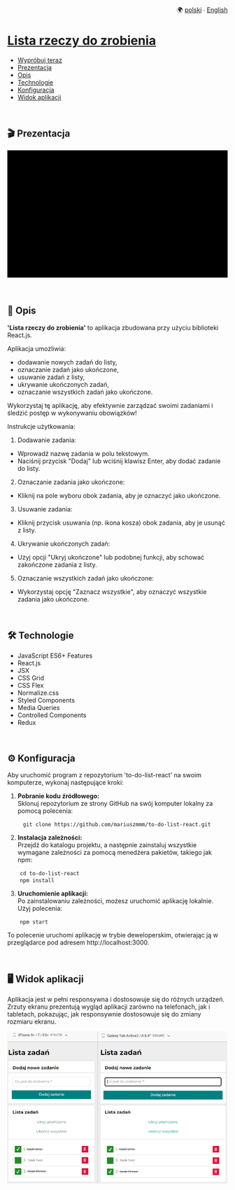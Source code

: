 <p align="right">
  🌍 <a href="README-pl.md">polski</a> ∙ <a href="README.md">English</a>
</p>

# [Lista rzeczy do zrobienia](https://mariuszmmm.github.io/to-do-list-react/)
* [Wypróbuj teraz](https://mariuszmmm.github.io/to-do-list-react/)
* [Prezentacja](#-prezentacja)
* [Opis](#-opis)
* [Technologie](#-technologie)
* [Konfiguracja](#-konfiguracja)
* [Widok aplikacji](#-widok-aplikacji)
<br>

## 🎬 Prezentacja
![to-do List](images/presentation.gif)

<br>

## 📝 Opis
<b>'Lista rzeczy do zrobienia'</b> to aplikacja zbudowana przy użyciu biblioteki React.js.<br>

Aplikacja umożliwia:  
- dodawanie nowych zadań do listy,
- oznaczanie zadań jako ukończone,
- usuwanie zadań z listy,
- ukrywanie ukończonych zadań,
- oznaczanie wszystkich zadań jako ukończone.
  
Wykorzystaj tę aplikację, aby efektywnie zarządzać swoimi zadaniami i śledzić postęp w wykonywaniu obowiązków!

Instrukcje użytkowania:
   
1. Dodawanie zadania:
- Wprowadź nazwę zadania w polu tekstowym.
- Naciśnij przycisk "Dodaj" lub wciśnij klawisz Enter, aby dodać zadanie do listy.
2. Oznaczanie zadania jako ukończone:
- Kliknij na pole wyboru obok zadania, aby je oznaczyć jako ukończone.
3. Usuwanie zadania:
- Kliknij przycisk usuwania (np. ikona kosza) obok zadania, aby je usunąć z listy.
4. Ukrywanie ukończonych zadań:
- Użyj opcji "Ukryj ukończone" lub podobnej funkcji, aby schować zakończone zadania z listy.
5. Oznaczanie wszystkich zadań jako ukończone:
- Wykorzystaj opcję "Zaznacz wszystkie", aby oznaczyć wszystkie zadania jako ukończone.

<br>

## 🛠 Technologie
<ul>
<li>JavaScript ES6+ Features</li>
<li>React.js</li>
<li>JSX</li>
<li>CSS Grid</li>
<li>CSS Flex</li>
<li>Normalize.css</li>
<li>Styled Components</li>
<li>Media Queries</li>
<li>Controlled Components</li>
<li>Redux</li>
</ul>

<br>

## ⚙ Konfiguracja
Aby uruchomić program z repozytorium 'to-do-list-react' na swoim komputerze, wykonaj następujące kroki:

1. <b>Pobranie kodu źródłowego:</b><br>
Sklonuj repozytorium ze strony GitHub na swój komputer lokalny za pomocą polecenia:
```commandline
     git clone https://github.com/mariuszmmm/to-do-list-react.git
```
2. <b>Instalacja zależności:</b><br>
Przejdź do katalogu projektu, a następnie zainstaluj wszystkie wymagane zależności za pomocą menedżera pakietów, takiego jak npm:
```commandline
    cd to-do-list-react
    npm install
```
3. <b>Uruchomienie aplikacji:</b><br>
Po zainstalowaniu zależności, możesz uruchomić aplikację lokalnie. Użyj polecenia:
```commandline
    npm start
```
 To polecenie uruchomi aplikację w trybie deweloperskim, otwierając ją w przeglądarce pod adresem http://localhost:3000.

<br>

## 🖥 Widok aplikacji
Aplikacja jest w pełni responsywna i dostosowuje się do różnych urządzeń.<br>
Zrzuty ekranu prezentują wygląd aplikacji zarówno na telefonach, jak i tabletach, pokazując, jak responsywnie dostosowuje się do zmiany rozmiaru ekranu.

![Currency converter](images/size.png)
